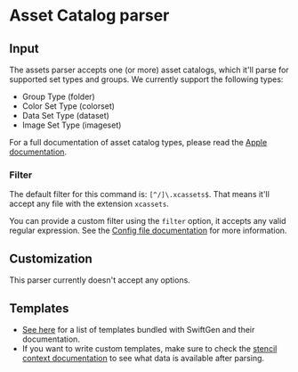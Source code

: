 # Asset Catalog parser

## Input

The assets parser accepts one (or more) asset catalogs, which it'll parse for supported set types and groups. We currently support the following types:
- Group Type (folder)
- Color Set Type (colorset)
- Data Set Type (dataset)
- Image Set Type (imageset)

For a full documentation of asset catalog types, please read the [Apple documentation](https://developer.apple.com/library/content/documentation/Xcode/Reference/xcode_ref-Asset_Catalog_Format/AssetTypes.html).

### Filter

The default filter for this command is: `[^/]\.xcassets$`. That means it'll accept any file with the extension `xcassets`.

You can provide a custom filter using the `filter` option, it accepts any valid regular expression. See the [Config file documentation](../ConfigFile.md) for more information.

## Customization

This parser currently doesn't accept any options.

## Templates

* [See here](../templates/xcassets) for a list of templates bundled with SwiftGen and their documentation.
* If you want to write custom templates, make sure to check the [stencil context documentation](../SwiftGenKit%20Contexts/Assets.md) to see what data is available after parsing.
